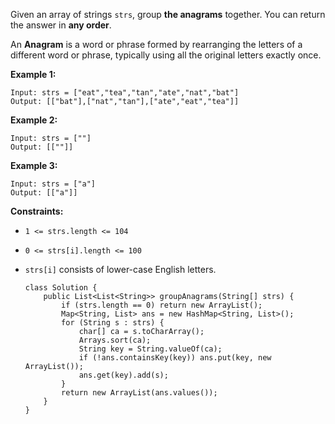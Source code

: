 Given an array of strings `strs`, group **the anagrams** together. You can return the answer in **any order**.

An **Anagram** is a word or phrase formed by rearranging the letters of a different word or phrase, typically using all the original letters exactly once.

 

**Example 1:**

```
Input: strs = ["eat","tea","tan","ate","nat","bat"]
Output: [["bat"],["nat","tan"],["ate","eat","tea"]]
```

**Example 2:**

```
Input: strs = [""]
Output: [[""]]
```

**Example 3:**

```
Input: strs = ["a"]
Output: [["a"]]
```

 

**Constraints:**

- `1 <= strs.length <= 104`

- `0 <= strs[i].length <= 100`

- `strs[i]` consists of lower-case English letters.

  ```
  class Solution {
      public List<List<String>> groupAnagrams(String[] strs) {
          if (strs.length == 0) return new ArrayList();
          Map<String, List> ans = new HashMap<String, List>();
          for (String s : strs) {
              char[] ca = s.toCharArray();
              Arrays.sort(ca);
              String key = String.valueOf(ca);
              if (!ans.containsKey(key)) ans.put(key, new ArrayList());
              ans.get(key).add(s);
          }
          return new ArrayList(ans.values());
      }
  }
  ```

  